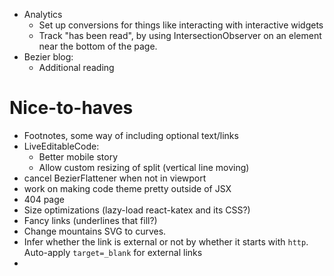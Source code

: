 * Analytics
  * Set up conversions for things like interacting with interactive widgets
  * Track "has been read", by using IntersectionObserver on an element near the bottom of the page.
* Bezier blog:
  * Additional reading

# Nice-to-haves

* Footnotes, some way of including optional text/links
* LiveEditableCode:
  * Better mobile story
  * Allow custom resizing of split (vertical line moving)
* cancel BezierFlattener when not in viewport
* work on making code theme pretty outside of JSX
* 404 page
* Size optimizations (lazy-load react-katex and its CSS?)
* Fancy links (underlines that fill?)
* Change mountains SVG to curves.
* Infer whether the link is external or not by whether it starts with `http`. Auto-apply `target=_blank` for external links
*
